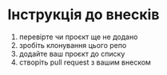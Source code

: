 # Інструкція до внесків

1) перевірте чи проєкт ще не додано
2) зробіть клонування цього репо
3) додайте ваш проєкт до списку
4) створіть pull request з вашим внеском
